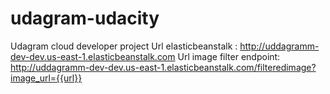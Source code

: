 # udagram-udacity
Udagram cloud developer project
Url elasticbeanstalk : http://uddagramm-dev-dev.us-east-1.elasticbeanstalk.com
Url image filter endpoint: http://uddagramm-dev-dev.us-east-1.elasticbeanstalk.com/filteredimage?image_url={{url}}
